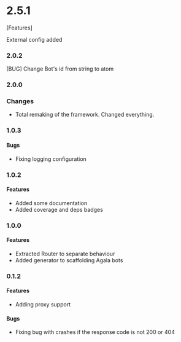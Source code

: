 # 2.5.1

[Features]

External config added

### 2.0.2

[BUG] Change Bot's id from string to atom

### 2.0.0

### Changes

* Total remaking of the framework. Changed everything.

### 1.0.3

#### Bugs

* Fixing logging configuration

### 1.0.2

#### Features

* Added some documentation
* Added coverage and deps badges

### 1.0.0

#### Features

* Extracted Router to separate behaviour
* Added generator to scaffolding Agala bots

### 0.1.2

#### Features

* Adding proxy support

#### Bugs

* Fixing bug with crashes if the response code is not 200 or 404
